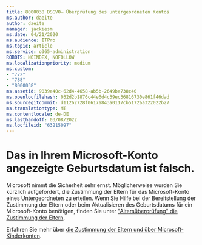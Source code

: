 ```yaml
---
title: 8000038 DSGVO– Überprüfung des untergeordneten Kontos
ms.author: daeite
author: daeite
manager: jackiesm
ms.date: 04/21/2020
ms.audience: ITPro
ms.topic: article
ms.service: o365-administration
ROBOTS: NOINDEX, NOFOLLOW
ms.localizationpriority: medium
ms.custom:
- "772"
- "788"
- "8000038"
ms.assetid: 9039e40c-62d4-4658-ab5b-2649ba738c40
ms.openlocfilehash: 032d2b1876c44e6d4c39ec36816730e861f46dad
ms.sourcegitcommit: d11262728f0617a843a0117cb5172aa322022b27
ms.translationtype: MT
ms.contentlocale: de-DE
ms.lasthandoff: 03/08/2022
ms.locfileid: "63215097"
---
```

# <a name="date-of-birth-displayed-in-your-microsoft-account-is-incorrect"></a>Das in Ihrem Microsoft-Konto angezeigte Geburtsdatum ist falsch.

Microsoft nimmt die Sicherheit sehr ernst. Möglicherweise wurden Sie kürzlich aufgefordert, die Zustimmung der Eltern für das Microsoft-Konto eines Untergeordneten zu erteilen. Wenn Sie Hilfe bei der Bereitstellung der Zustimmung der Eltern oder beim Aktualisieren des Geburtsdatums für ein Microsoft-Konto benötigen, finden Sie unter ["Altersüberprüfung" die Zustimmung der Eltern](https://go.microsoft.com/fwlink/p/?linkid=874364).
  
Erfahren Sie mehr über [die Zustimmung der Eltern und über Microsoft-Kinderkonten](https://go.microsoft.com/fwlink/p/?linkid=874365).
  